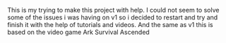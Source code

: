 This is my trying to make this project with help. I could not seem to solve some of the issues i was having on v1 so i decided to restart and try and finish it with the help of tutorials and videos. And the same as v1 this is based on the video game Ark Survival Ascended
